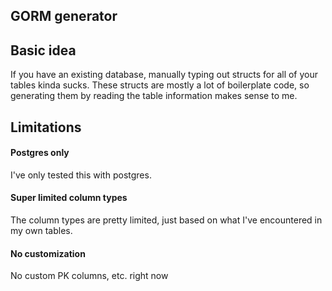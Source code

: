 ## GORM generator

## Basic idea

If you have an existing database, manually typing out structs for all of your tables kinda sucks.
These structs are mostly a lot of boilerplate code, so generating them by reading the table information
makes sense to me.

## Limitations

#### Postgres only

I've only tested this with postgres.

#### Super limited column types

The column types are pretty limited, just based on what I've encountered in my own tables.

#### No customization

No custom PK columns, etc. right now
